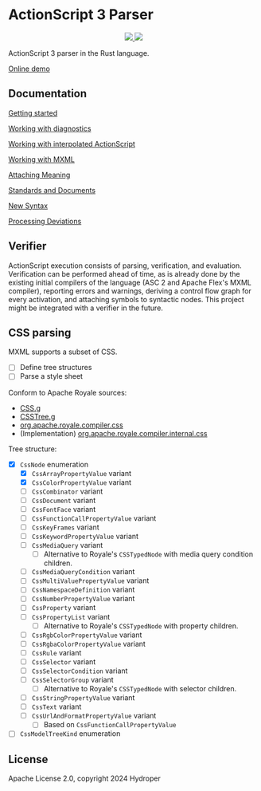 # ActionScript 3 Parser

<p align="center">
  <a href="https://lib.rs/crates/as3_parser">
    <img src="https://img.shields.io/badge/lib.rs-green">
  </a>
  <a href="https://docs.rs/as3_parser">
    <img src="https://img.shields.io/badge/Rust%20API%20Documentation-gray">
  </a>
</p>

ActionScript 3 parser in the Rust language.

[Online demo](https://hydroper.github.io/as3parser/demo)

## Documentation

[Getting started](docs/getting-started.md)

[Working with diagnostics](docs/diagnostics.md)

[Working with interpolated ActionScript](docs/interpolation.md)

[Working with MXML](docs/working-with-mxml.md)

[Attaching Meaning](docs/attaching-meaning.md)

[Standards and Documents](docs/standards.md)

[New Syntax](docs/new-syntax.md)

[Processing Deviations](docs/processing-deviations.md)

## Verifier

ActionScript execution consists of parsing, verification, and evaluation. Verification can be performed ahead of time, as is already done by the existing initial compilers of the language (ASC 2 and Apache Flex's MXML compiler), reporting errors and warnings, deriving a control flow graph for every activation, and attaching symbols to syntactic nodes. This project might be integrated with a verifier in the future.

## CSS parsing

MXML supports a subset of CSS.

- [ ] Define tree structures
- [ ] Parse a style sheet

Conform to Apache Royale sources:

- [CSS.g](https://github.com/apache/royale-compiler/blob/develop/compiler/src/main/antlr3/org/apache/royale/compiler/internal/css/CSS.g)
- [CSSTree.g](https://github.com/apache/royale-compiler/blob/develop/compiler/src/main/antlr3/org/apache/royale/compiler/internal/css/CSSTree.g)
- [org.apache.royale.compiler.css](https://github.com/apache/royale-compiler/tree/fc03f3b4fa9bc93e2492dc3dc7db045656b8fa24/compiler/src/main/java/org/apache/royale/compiler/css)
- (Implementation) [org.apache.royale.compiler.internal.css](https://github.com/apache/royale-compiler/tree/fc03f3b4fa9bc93e2492dc3dc7db045656b8fa24/compiler/src/main/java/org/apache/royale/compiler/internal/css)

Tree structure:

* [x] `CssNode` enumeration
  * [x] `CssArrayPropertyValue` variant
  * [x] `CssColorPropertyValue` variant
  * [ ] `CssCombinator` variant
  * [ ] `CssDocument` variant
  * [ ] `CssFontFace` variant
  * [ ] `CssFunctionCallPropertyValue` variant
  * [ ] `CssKeyFrames` variant
  * [ ] `CssKeywordPropertyValue` variant
  * [ ] `CssMediaQuery` variant
    * [ ] Alternative to Royale's `CSSTypedNode` with media query condition children.
  * [ ] `CssMediaQueryCondition` variant
  * [ ] `CssMultiValuePropertyValue` variant
  * [ ] `CssNamespaceDefinition` variant
  * [ ] `CssNumberPropertyValue` variant
  * [ ] `CssProperty` variant
  * [ ] `CssPropertyList` variant
    * [ ] Alternative to Royale's `CSSTypedNode` with property children.
  * [ ] `CssRgbColorPropertyValue` variant
  * [ ] `CssRgbaColorPropertyValue` variant
  * [ ] `CssRule` variant
  * [ ] `CssSelector` variant
  * [ ] `CssSelectorCondition` variant
  * [ ] `CssSelectorGroup` variant
    * [ ] Alternative to Royale's `CSSTypedNode` with selector children.
  * [ ] `CssStringPropertyValue` variant
  * [ ] `CssText` variant
  * [ ] `CssUrlAndFormatPropertyValue` variant
    * [ ] Based on `CssFunctionCallPropertyValue`
* [ ] `CssModelTreeKind` enumeration

## License

Apache License 2.0, copyright 2024 Hydroper
